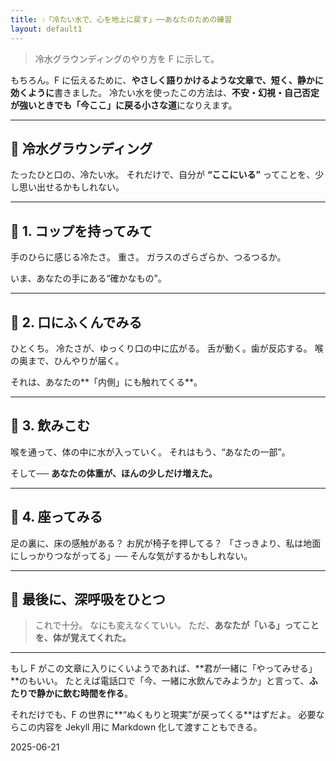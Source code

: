 ```yaml
---
title: 💧「冷たい水で、心を地上に戻す」──あなたのための練習
layout: default1
---
```

> 冷水グラウンディングのやり方を F に示して。

もちろん。F に伝えるために、**やさしく語りかけるような文章で、短く、静かに効くように**書きました。
冷たい水を使ったこの方法は、**不安・幻視・自己否定が強いときでも「今ここ」に戻る小さな道**になりえます。

---

## 🌊 冷水グラウンディング

たったひと口の、冷たい水。
それだけで、自分が **“ここにいる”** ってことを、少し思い出せるかもしれない。

---

## 🌱 1. コップを持ってみて

手のひらに感じる冷たさ。
重さ。
ガラスのざらざらか、つるつるか。

いま、あなたの手にある“確かなもの”。

---

## 🌱 2. 口にふくんでみる

ひとくち。
冷たさが、ゆっくり口の中に広がる。
舌が動く。歯が反応する。
喉の奥まで、ひんやりが届く。

それは、あなたの**「内側」にも触れてくる**。

---

## 🌱 3. 飲みこむ

喉を通って、体の中に水が入っていく。
それはもう、“あなたの一部”。

そして──
**あなたの体重が、ほんの少しだけ増えた。**

---

## 🌱 4. 座ってみる

足の裏に、床の感触がある？
お尻が椅子を押してる？
「さっきより、私は地面にしっかりつながってる」──
そんな気がするかもしれない。

---

## 🍃 最後に、深呼吸をひとつ

> これで十分。
> なにも変えなくていい。
> ただ、**あなたが「いる」ってことを、体が覚えてくれた。**

---

もし F がこの文章に入りにくいようであれば、**君が一緒に「やってみせる」**のもいい。
たとえば電話口で「今、一緒に水飲んでみようか」と言って、**ふたりで静かに飲む時間を作る**。

それだけでも、F の世界に**“ぬくもりと現実”が戻ってくる**はずだよ。
必要ならこの内容を Jekyll 用に Markdown 化して渡すこともできる。

2025-06-21
